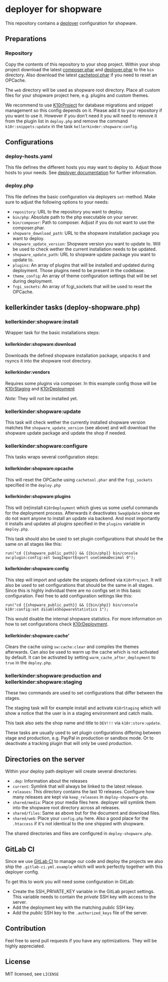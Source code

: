 # deployer for shopware

This repository contains a [deployer](https://deployer.org/) configuration for shopware.

## Preparations

### Repository
Copy the contents of this repository to your shop project. Within your shop project download the latest [composer.phar](https://getcomposer.org/download/) and [deployer.phar](https://deployer.org/download) to the ``bin`` directory.
Also download the latest [cachetool.phar](https://gordalina.github.io/cachetool/) if you need to reset an OPCache.

The `web` directory will be used as shopware root directory. Place all custom files for your shopware project here, e.g. plugins and custom themes.

We recommend to use [K10rProject](https://github.com/kellerkinderDE/K10rProject) for database migrations and snippet management so this config depends on it. Please add it to your repository if you want to use it. However if you don't need it you will need to remove it from the plugin list in `deploy.php` and remove the command `k10r:snippets:update` in the task `kellerkinder:shopware:config`.

## Configurations

### deploy-hosts.yaml

This file defines the different hosts you may want to deploy to. Adjust those hosts to your needs.
See [deployer documentation](https://deployer.org/docs/hosts) for further information.

### deploy.php

This file defines the basic configuration via deployers `set`-method. Make sure to adjust the following options to your needs:
* `repository`: URL to the repository you want to deploy.
* `bin/php`: Absolute path to the php executable on your server.
* `bin/composer`: Path to composer. Adjust if you do not want to use the composer.phar.
* `shopware_download_path`: URL to the shopware installation package you want to deploy.
* `shopware_update_version`: Shopware version you want to update to. Will be used to check wether the current installation needs to be updated.
* `shopware_update_path`: URL to shopware update package you want to update to.
* `plugins`: An array of plugins that will be installed and updated during deployment. Those plugins need to be present in the codebase.
* `theme_config`: An array of theme configuration settings that will be set during deployment.
* `fcgi_sockets`: An array of fcgi_sockets that will be used to reset the OPCache.

## kellerkinder tasks (deploy-shopware.php)

### kellerkinder:shopware:install

Wrapper task for the basic installations steps:

#### kellerkinder:shopware:download
Downloads the defined shopware installation package, unpacks it and rsyncs it into the shopware root directory.

#### kellerkinder:vendors
Requires some plugins via composer. In this example config those will be [K10rStaging](https://github.com/kellerkinderDE/K10rStaging) and [K10rDeployment](https://github.com/kellerkinderDE/K10rDeployment)

_Note:_ They will not be installed yet.

### kellerkinder:shopware:update
This task will check wether the currently installed shopware version matches the `shopware_update_version` (see above) and will download the shopware update package and update the shop if needed.

### kellerkinder:shopware:configure
This tasks wraps several configuration steps:

#### kellerkinder:shopware:opcache
This will reset the OPCache using `cachetool.phar` and the `fcgi_sockets` specified in the `deploy.php`

#### kellerkinder:shopware:plugins
This will (re)install `K10rDeployment` which gives us some useful commands for the deployment process. Afterwards it deactivates `SwagUpdate` since we do not want anyone to install an update via backend.
And most importantly it installs and updates all plugins specified in the `plugins` variable in `deploy.php`.

This task should also be used to set plugin configurations that should be the same on all stages like this:
```
run("cd {{shopware_public_path}} && {{bin/php}} bin/console sw:plugin:config:set SwagImportExport useCommaDecimal 0");
```

#### kellerkinder:shopware:config
This step will import and update the snippets defined via `K10rProject`. It will also be used to set configurations that should be the same in all stages. Since this is highly individual there are no configs set in this basic configuration.
Feel free to add configuration settings like this:
```
run("cd {{shopware_public_path}} && {{bin/php}} bin/console k10r:config:set disableShopwareStatistics 1");
```
This would disable the internal shopware statistics. For more information on how to set configurations check [K10rDeployment](https://github.com/kellerkinderDE/K10rDeployment).



#### kellerkinder:shopware:cache'
Clears the cache using `sw:cache:clear` and compiles the themes afterwards. Can also be used to warm up the cache which is not activated by default. It can be activated by setting `warm_cache_after_deployment` to `true` in the `deploy.php`.

### kellerkinder:shopware:production and kellerkinder:shopware:staging
These two commands are used to set configurations that differ between the stages.

The staging task will for example install and activate `K10rStaging` which will show a notice that the user is in a staging environment and catch mails.

This task also sets the shop name and title to `DEV!!!` via `k10r:store:update`.

These tasks are usually used to set plugin configurations differing between stage and production, e.g. PayPal in production or sandbox mode. Or to deactivate a tracking plugin that will only be used production.


## Directories on the server
Within your deploy path deployer will create several directories:

* `.dep`: Information about the releases
* `current`: Symlink that will always be linked to the latest release.
* `releases`: This directory contains the last 10 releases. Configure how many releases are kept via `keep_releases` in `deploy-shopware-php`. 
* `shared/media`: Place your media files here. deployer will symlink them into the shopware root directory across all releases.
* `shared/files`: Same as above but for the document and download files.
* `shared/web`: Place your `config.php` here. Also a good place for the `.htaccess` if it's not identical to the one shippied with shopware.

The shared directories and files are configured in `deploy-shopware.php`.

## GitLab CI

Since we use [GitLab CI](https://about.gitlab.com/features/gitlab-ci-cd/) to manage our code and deploy the projects we also ship the `.gitlab-ci.yml.example` which will work perfectly together with this deployer config.

To get this to work you will need some configuration in GitLab:
* Create the SSH_PRIVATE_KEY variable in the GitLab project settings. This variable needs to contain the *private* SSH key with access to the server.
* Add the deployment key with the matching *public* SSH key.
* Add the *public* SSH key to the `.authorized_keys` file of the server.

## Contribution
Feel free to send pull requests if you have any optimizations. They will be highly appreciated.

## License
MIT licensed, see `LICENSE`